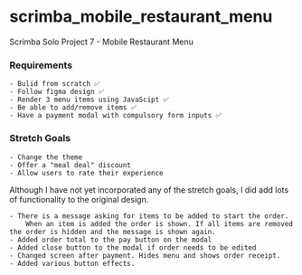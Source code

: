 # scrimba_mobile_restaurant_menu
Scrimba Solo Project 7 - Mobile Restaurant Menu

### Requirements
    - Bulid from scratch ✅
    - Follow figma design ✅
    - Render 3 menu items using JavaScipt ✅
    - Be able to add/remove items ✅
    - Have a payment modal with compulsory form inputs ✅


### Stretch Goals 
    - Change the theme 
    - Offer a "meal deal" discount 
    - Allow users to rate their experience

Although I have not yet incorporated any of the stretch goals, I did add lots of functionality to the original design. 

    - There is a message asking for items to be added to start the order. 
        When an item is added the order is shown. If all items are removed the order is hidden and the message is shown again.
    - Added order total to the pay button on the modal
    - Added close button to the modal if order needs to be edited
    - Changed screen after payment. Hides menu and shows order receipt.
    - Added various button effects.
    